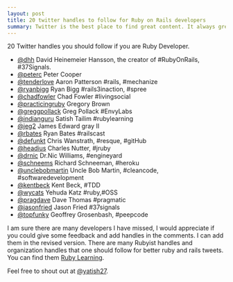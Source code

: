 ```yaml
---
layout: post
title: 20 twitter handles to follow for Ruby on Rails developers
summary: Twitter is the best place to find great content. It always great to follow legends from your programming community. These twitter handles are a must follow for every Ruby developer.
---
```


20 Twitter handles you should follow if you are Ruby Developer.

* <a href="https://twitter.com/dhh" target="_blank">@dhh</a> David Heinemeier Hansson, the creator of #RubyOnRails, #37Signals.
* <a href="https://twitter.com/peterc" target="_blank">@peterc</a> Peter Cooper
* <a href="https://twitter.com/tenderlove" target="_blank">@tenderlove</a> Aaron Patterson #rails, #mechanize
* <a href="https://twitter.com/ryanbigg" target="_blank">@ryanbigg</a> Ryan Bigg #rails3inaction, #spree
* <a href="https://twitter.com/chadfowler" target="_blank">@chadfowler</a> Chad Fowler #livingsocial
* <a href="https://twitter.com/practicingruby" target="_blank">@practicingruby</a> Gregory Brown
* <a href="https://twitter.com/greggpollack" target="_blank">@greggpollack</a> Greg Pollack #EnvyLabs
* <a href="https://twitter.com/indianguru" target="_blank">@indianguru</a> Satish Tailim #rubylearning
* <a href="https://twitter.com/jeg2" target="_blank">@jeg2</a> James Edward gray II
* <a href="https://twitter.com/rbates" target="_blank">@rbates</a> Ryan Bates #railscast
* <a href="https://twitter.com/defunkt" target="_blank">@defunkt</a> Chris Wanstrath, #resque, #gitHub
* <a href="https://twitter.com/headius" target="_blank">@headius</a> Charles Nutter, #jruby
* <a href="https://twitter.com/drnic" target="_blank">@drnic</a> Dr.Nic Williams, #engineyard
* <a href="https://twitter.com/schneems" target="_blank">@schneems</a> Richard Schneeman, #heroku
* <a href="https://twitter.com/unclebobmartin" target="_blank">@unclebobmartin</a> Uncle Bob Martin, #cleancode, #softwaredevelopment
* <a href="https://twitter.com/kentbeck" target="_blank">@kentbeck</a> Kent Beck, #TDD
* <a href="https://twitter.com/wycats" target="_blank">@wycats</a> Yehuda Katz #ruby,#OSS
* <a href="https://twitter.com/pragdave" target="_blank">@pragdave</a> Dave Thomas #pragmatic
* <a href="https://twitter.com/jasonfried" target="_blank">@jasonfried</a> Jason Fried #37signals
* <a href="https://twitter.com/topfunky" target="_blank">@topfunky</a> Geoffrey Grosenbash, #peepcode

I am sure there are many developers I have missed, I would appreciate if you could give some feedback and add handles
in the comments. I can add them in the revised version. There are many Rubyist handles and organization handles
that one should follow for better ruby and rails tweets. You can find them
<a href="http://rubylearning.com/blog/2008/10/29/50-rubyists-to-follow-on-twitter/" target="_blank">Ruby Learning</a>.

Feel free to shout out at <a href="https://twitter.com/yatish27" target="_blank">@yatish27</a>.


